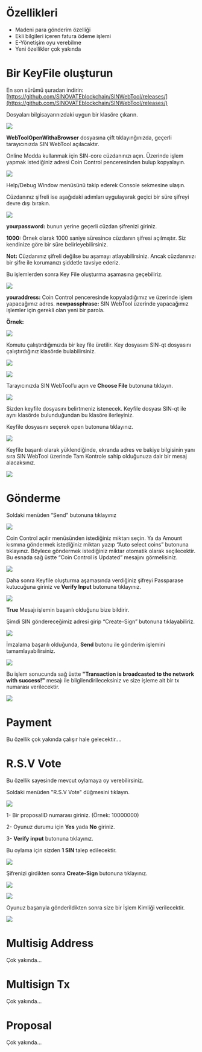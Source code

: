 # Özellikleri
    
-   Madeni para gönderim özelliği
-   Ekli bilgileri içeren fatura ödeme işlemi
-   E-Yönetişim oyu verebilme
-   Yeni özellikler çok yakında
    
# Bir KeyFile oluşturun
    

En son sürümü şuradan indirin: [https://github.com/SINOVATEblockchain/SINWebTool/releases/](https://github.com/SINOVATEblockchain/SINWebTool/releases/)

Dosyaları bilgisayarınızdaki uygun bir klasöre çıkarın.
 

![](assets/img/sin_webtool_guide/webtool01.png)


**WebToolOpenWithaBrowser** dosyasına çift tıklayınğınızda, geçerli tarayıcınızda SIN WebTool açılacaktır.

Online Modda kullanmak için SIN-core cüzdanınızı açın. Üzerinde işlem yapmak istediğiniz adresi Coin Control penceresinden bulup kopyalayın.
 

![](assets/img/sin_webtool_guide/webtool02.png)  
  

 Help/Debug Window menüsünü takip ederek Console sekmesine ulaşın.

Cüzdanınız şifreli ise aşağıdaki adımları uygulayarak geçici bir süre şifreyi devre dışı bırakın.



![](assets/img/sin_webtool_guide/webtool03.png)

  
**yourpassword:** bunun yerine geçerli cüzdan şifrenizi giriniz.

**1000:** Örnek olarak 1000 saniye süresince cüzdanın şifresi açılmıştır. Siz kendinize göre bir süre belirleyebilirsiniz.
 

**Not:** Cüzdanınız şifreli değilse bu aşamayı atlayabilirsiniz. Ancak cüzdanınızı bir şifre ile korumanızı şiddetle tavsiye ederiz.


Bu işlemlerden sonra Key File oluşturma aşamasına geçebiliriz.
  
  
![](assets/img/sin_webtool_guide/webtool04.png)


**youraddress:** Coin Control penceresinde kopyaladığımız ve üzerinde işlem yapacağımız adres.
**newpassphrase:** SIN WebTool üzerinde yapacağımız işlemler için gerekli olan yeni bir parola.


**Örnek:**


![](assets/img/sin_webtool_guide/webtool05.png)

  
Komutu çalıştırdığımızda bir key file üretilir. Key dosyasını SIN-qt dosyasını çalıştırdığınız klasörde bulabilirsiniz.


![](assets/img/sin_webtool_guide/webtool06.png)


![](assets/img/sin_webtool_guide/webtool07.png)

  
Tarayıcınızda SIN WebTool’u açın ve **Choose File** butonuna tıklayın. 


  
![](assets/img/sin_webtool_guide/webtool08.png)

  
  

Sizden keyfile dosyasını belirtmeniz istenecek. Keyfile dosyası SIN-qt ile aynı klasörde bulunduğundan bu klasöre ilerleyiniz. 


Keyfile dosyasını seçerek open butonuna tıklayınız.



![](assets/img/sin_webtool_guide/webtool09.png)

  

Keyfile başarılı olarak yüklendiğinde, ekranda adres ve bakiye bilgisinin yanı sıra SIN WebTool üzerinde Tam Kontrole sahip olduğunuza dair bir mesaj alacaksınız.



![](assets/img/sin_webtool_guide/webtool10.png)

  

# Gönderme
    

Soldaki menüden “Send” butonuna tıklayınız


![](assets/img/sin_webtool_guide/webtool11.png)

  

Coin Control açılır menüsünden istediğiniz miktarı seçin. Ya da Amount kısmına göndermek istediğiniz miktarı yazıp “Auto select coins” butonuna tıklayınız. Böylece göndermek istediğiniz miktar otomatik olarak seçilecektir. Bu esnada sağ üstte “Coin Control is Updated” mesajını görmelisiniz.


![](assets/img/sin_webtool_guide/webtool12.png)

  


Daha sonra Keyfile oluşturma aşamasında verdiğiniz şifreyi Passparase kutucuğuna giriniz ve **Verify Input** butonuna tıklayınız.


  
![](assets/img/sin_webtool_guide/webtool13.png)



**True** Mesajı işlemin başarılı olduğunu bize bildirir.

Şimdi SIN göndereceğimiz adresi girip “Create-Sign” butonuna tıklayabiliriz.


  
  
![](assets/img/sin_webtool_guide/webtool14.png)

İmzalama başarılı olduğunda, **Send** butonu ile gönderim işlemini tamamlayabilirsiniz.


![](assets/img/sin_webtool_guide/webtool15.png)

  


Bu işlem sonucunda sağ üstte **"Transaction is broadcasted to the network with success!"**  mesajı ile bilgilendirileceksiniz ve size işleme ait bir tx numarası verilecektir.



![](assets/img/sin_webtool_guide/webtool16.png)

  

# Payment
    

Bu özellik çok yakında çalışır hale gelecektir....


# R.S.V Vote
    

Bu özellik sayesinde mevcut oylamaya oy verebilirsiniz.

Soldaki menüden "R.S.V Vote" düğmesini tıklayın.

  

![](assets/img/sin_webtool_guide/webtool17.png)

  
  

1- Bir proposalID numarası giriniz. (Örnek: 10000000)

2- Oyunuz durumu için **Yes** yada **No** giriniz.

3- **Verify input** butonuna tıklayınız.

Bu oylama için sizden **1 SIN** talep edilecektir.

  


![](assets/img/sin_webtool_guide/webtool18.png)

  

Şifrenizi girdikten sonra  **Create-Sign** butonuna tıklayınız.

  

![](assets/img/sin_webtool_guide/webtool19.png)

  

![](assets/img/sin_webtool_guide/webtool20.png)

  

Oyunuz başarıyla gönderildikten sonra size bir İşlem Kimliği verilecektir.



![](assets/img/sin_webtool_guide/webtool21.png)



# Multisig Address
    

Çok yakında...



# Multisign Tx
    

Çok yakında...


# Proposal
    

Çok yakında...
